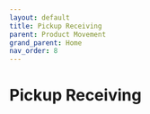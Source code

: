 ```yaml
---
layout: default
title: Pickup Receiving
parent: Product Movement
grand_parent: Home
nav_order: 8
---
```


# Pickup Receiving